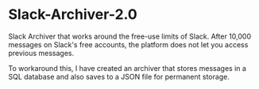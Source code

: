 # Slack-Archiver-2.0

Slack Archiver that works around the free-use limits of Slack. After 10,000 messages on Slack's free accounts, the platform does not let you access previous messages.

To workaround this, I have created an archiver that stores messages in a SQL database and also saves to a JSON file for permanent storage.